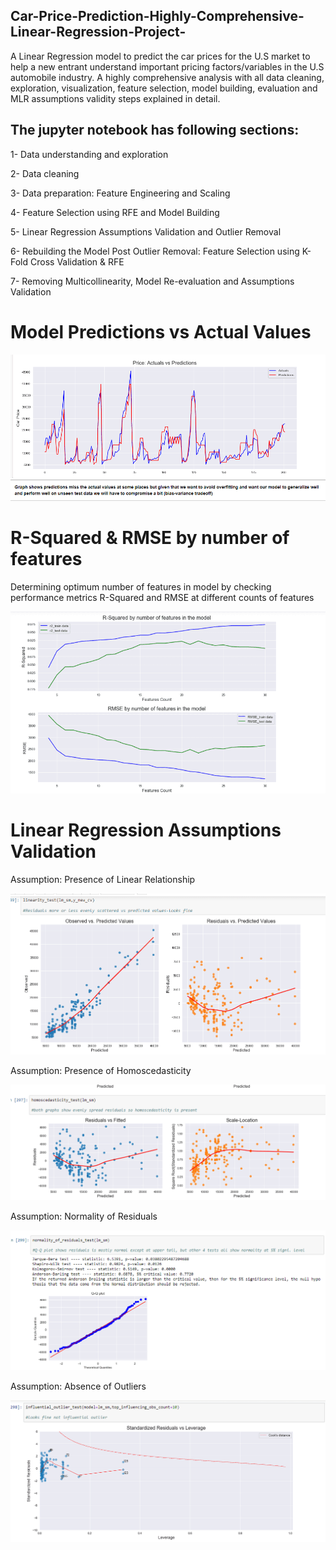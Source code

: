 ## Car-Price-Prediction-Highly-Comprehensive-Linear-Regression-Project-
A Linear Regression model to predict the car prices for the U.S market to help a new entrant understand important pricing factors/variables in the U.S automobile industry. A highly comprehensive analysis with all data cleaning, exploration, visualization, feature selection, model building, evaluation and MLR assumptions validity steps explained in detail.

## The jupyter notebook has following sections:

1- Data understanding and exploration 

2- Data cleaning

3- Data preparation: Feature Engineering and Scaling

4- Feature Selection using RFE and Model Building  

5- Linear Regression Assumptions Validation and Outlier Removal

6- Rebuilding the Model Post Outlier Removal: Feature Selection using K-Fold Cross Validation & RFE  

7- Removing Multicollinearity, Model Re-evaluation and Assumptions Validation

# Model Predictions vs Actual Values

![](images/Actuals_vs_Predictions.png)


# R-Squared & RMSE by number of features

Determining optimum number of features in model by checking performance metrics R-Squared and RMSE at different counts of features

![](images/R2_RMSE_by_features.png)

# Linear Regression Assumptions Validation

Assumption: Presence of Linear Relationship

![](images/linearity_assumption.png)


Assumption: Presence of Homoscedasticity

![](images/homoscedacity_assumption.png)


Assumption: Normality of Residuals

![](images/Normality_of_errors_assumption.png)


Assumption: Absence of Outliers

![](images/Outlier_detection.png)







